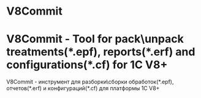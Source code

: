 V8Commit
========
V8Commit - Tool for pack\unpack treatments(\*.epf), reports(\*.erf) and configurations(\*.cf) for 1C V8+
========
V8Commit - инструмент для разборки\сборки обработок(\*.epf), отчетов(\*.erf) и конфигураций(\*.cf) для платформы 1С V8+


